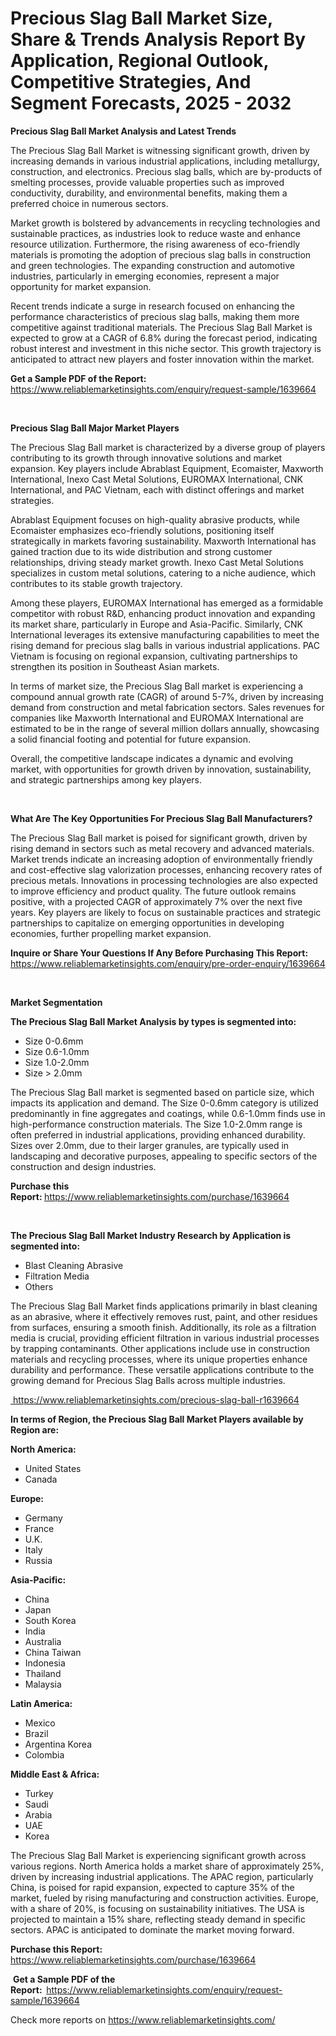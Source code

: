 <p><h1>Precious Slag Ball Market Size, Share & Trends Analysis Report By Application, Regional Outlook, Competitive Strategies, And Segment Forecasts, 2025 - 2032</h1></p><p><strong>Precious Slag Ball Market Analysis and Latest Trends</strong></p>
<p><p>The Precious Slag Ball Market is witnessing significant growth, driven by increasing demands in various industrial applications, including metallurgy, construction, and electronics. Precious slag balls, which are by-products of smelting processes, provide valuable properties such as improved conductivity, durability, and environmental benefits, making them a preferred choice in numerous sectors.</p><p>Market growth is bolstered by advancements in recycling technologies and sustainable practices, as industries look to reduce waste and enhance resource utilization. Furthermore, the rising awareness of eco-friendly materials is promoting the adoption of precious slag balls in construction and green technologies. The expanding construction and automotive industries, particularly in emerging economies, represent a major opportunity for market expansion.</p><p>Recent trends indicate a surge in research focused on enhancing the performance characteristics of precious slag balls, making them more competitive against traditional materials. The Precious Slag Ball Market is expected to grow at a CAGR of 6.8% during the forecast period, indicating robust interest and investment in this niche sector. This growth trajectory is anticipated to attract new players and foster innovation within the market.</p></p>
<p><strong>Get a Sample PDF of the Report:&nbsp;</strong> <a href="https://www.reliablemarketinsights.com/enquiry/request-sample/1639664?utm_campaign=3312&utm_medium=2&utm_source=Github&utm_content=ia&utm_term=02042025&utm_id=precious-slag-ball">https://www.reliablemarketinsights.com/enquiry/request-sample/1639664</a></p>
<p>&nbsp;</p>
<p><strong>Precious Slag Ball Major Market Players</strong></p>
<p><p>The Precious Slag Ball market is characterized by a diverse group of players contributing to its growth through innovative solutions and market expansion. Key players include Abrablast Equipment, Ecomaister, Maxworth International, Inexo Cast Metal Solutions, EUROMAX International, CNK International, and PAC Vietnam, each with distinct offerings and market strategies.</p><p>Abrablast Equipment focuses on high-quality abrasive products, while Ecomaister emphasizes eco-friendly solutions, positioning itself strategically in markets favoring sustainability. Maxworth International has gained traction due to its wide distribution and strong customer relationships, driving steady market growth. Inexo Cast Metal Solutions specializes in custom metal solutions, catering to a niche audience, which contributes to its stable growth trajectory.</p><p>Among these players, EUROMAX International has emerged as a formidable competitor with robust R&D, enhancing product innovation and expanding its market share, particularly in Europe and Asia-Pacific. Similarly, CNK International leverages its extensive manufacturing capabilities to meet the rising demand for precious slag balls in various industrial applications. PAC Vietnam is focusing on regional expansion, cultivating partnerships to strengthen its position in Southeast Asian markets.</p><p>In terms of market size, the Precious Slag Ball market is experiencing a compound annual growth rate (CAGR) of around 5-7%, driven by increasing demand from construction and metal fabrication sectors. Sales revenues for companies like Maxworth International and EUROMAX International are estimated to be in the range of several million dollars annually, showcasing a solid financial footing and potential for future expansion.</p><p>Overall, the competitive landscape indicates a dynamic and evolving market, with opportunities for growth driven by innovation, sustainability, and strategic partnerships among key players.</p></p>
<p>&nbsp;</p>
<p><strong>What Are The Key Opportunities For Precious Slag Ball Manufacturers?</strong></p>
<p><p>The Precious Slag Ball market is poised for significant growth, driven by rising demand in sectors such as metal recovery and advanced materials. Market trends indicate an increasing adoption of environmentally friendly and cost-effective slag valorization processes, enhancing recovery rates of precious metals. Innovations in processing technologies are also expected to improve efficiency and product quality. The future outlook remains positive, with a projected CAGR of approximately 7% over the next five years. Key players are likely to focus on sustainable practices and strategic partnerships to capitalize on emerging opportunities in developing economies, further propelling market expansion.</p></p>
<p><strong>Inquire or Share Your Questions If Any Before Purchasing This Report:</strong> <a href="https://www.reliablemarketinsights.com/enquiry/pre-order-enquiry/1639664?utm_campaign=3312&utm_medium=2&utm_source=Github&utm_content=ia&utm_term=02042025&utm_id=precious-slag-ball">https://www.reliablemarketinsights.com/enquiry/pre-order-enquiry/1639664</a></p>
<p>&nbsp;</p>
<p><strong>Market Segmentation</strong></p>
<p><strong>The Precious Slag Ball Market Analysis by types is segmented into:</strong></p>
<p><ul><li>Size 0-0.6mm</li><li>Size 0.6-1.0mm</li><li>Size 1.0-2.0mm</li><li>Size > 2.0mm</li></ul></p>
<p><p>The Precious Slag Ball market is segmented based on particle size, which impacts its application and demand. The Size 0-0.6mm category is utilized predominantly in fine aggregates and coatings, while 0.6-1.0mm finds use in high-performance construction materials. The Size 1.0-2.0mm range is often preferred in industrial applications, providing enhanced durability. Sizes over 2.0mm, due to their larger granules, are typically used in landscaping and decorative purposes, appealing to specific sectors of the construction and design industries.</p></p>
<p><strong>Purchase this Report:&nbsp;</strong><a href="https://www.reliablemarketinsights.com/purchase/1639664?utm_campaign=3312&utm_medium=2&utm_source=Github&utm_content=ia&utm_term=02042025&utm_id=precious-slag-ball">https://www.reliablemarketinsights.com/purchase/1639664</a></p>
<p>&nbsp;</p>
<p><strong>The Precious Slag Ball Market Industry Research by Application is segmented into:</strong></p>
<p><ul><li>Blast Cleaning Abrasive</li><li>Filtration Media</li><li>Others</li></ul></p>
<p><p>The Precious Slag Ball Market finds applications primarily in blast cleaning as an abrasive, where it effectively removes rust, paint, and other residues from surfaces, ensuring a smooth finish. Additionally, its role as a filtration media is crucial, providing efficient filtration in various industrial processes by trapping contaminants. Other applications include use in construction materials and recycling processes, where its unique properties enhance durability and performance. These versatile applications contribute to the growing demand for Precious Slag Balls across multiple industries.</p></p>
<p><a href="https://www.reliablemarketinsights.com/precious-slag-ball-r1639664?utm_campaign=3312&utm_medium=2&utm_source=Github&utm_content=ia&utm_term=02042025&utm_id=precious-slag-ball">&nbsp;https://www.reliablemarketinsights.com/precious-slag-ball-r1639664</a></p>
<p><strong>In terms of Region, the Precious Slag Ball Market Players available by Region are:</strong></p>
<p>
    <p> <strong> North America: </strong>
        <ul>
            <li>United States</li>
            <li>Canada</li>
        </ul>
        </p> 
    <p> <strong> Europe: </strong>
        <ul>
            <li>Germany</li>
            <li>France</li>
            <li>U.K.</li>
            <li>Italy</li>
            <li>Russia</li>
        </ul>
        </p> 
    <p> <strong> Asia-Pacific: </strong>
        <ul>
            <li>China</li>
            <li>Japan</li>
            <li>South Korea</li>
            <li>India</li>
            <li>Australia</li>
            <li>China Taiwan</li>
            <li>Indonesia</li>
            <li>Thailand</li>
            <li>Malaysia</li>
        </ul>
        </p> 
    <p> <strong> Latin America: </strong>
        <ul>
            <li>Mexico</li>
            <li>Brazil</li>
            <li>Argentina Korea</li>
            <li>Colombia</li>
        </ul>
        </p> 
    <p> <strong> Middle East & Africa: </strong>
        <ul>
            <li>Turkey</li>
            <li>Saudi</li>
            <li>Arabia</li>
            <li>UAE</li>
            <li>Korea</li>
        </ul>
    </p>
    </p>
<p><p>The Precious Slag Ball Market is experiencing significant growth across various regions. North America holds a market share of approximately 25%, driven by increasing industrial applications. The APAC region, particularly China, is poised for rapid expansion, expected to capture 35% of the market, fueled by rising manufacturing and construction activities. Europe, with a share of 20%, is focusing on sustainability initiatives. The USA is projected to maintain a 15% share, reflecting steady demand in specific sectors. APAC is anticipated to dominate the market moving forward.</p></p>
<p><strong>Purchase this Report: </strong><a href="https://www.reliablemarketinsights.com/purchase/1639664?utm_campaign=3312&utm_medium=2&utm_source=Github&utm_content=ia&utm_term=02042025&utm_id=precious-slag-ball">https://www.reliablemarketinsights.com/purchase/1639664</a></p>
<p>&nbsp;<strong>Get a Sample PDF of the Report:&nbsp;&nbsp;</strong><a href="https://www.reliablemarketinsights.com/enquiry/request-sample/1639664?utm_campaign=3312&utm_medium=2&utm_source=Github&utm_content=ia&utm_term=02042025&utm_id=precious-slag-ball">https://www.reliablemarketinsights.com/enquiry/request-sample/1639664</a></p>
<p><strong></strong></p>
<p>Check more reports on <a href="https://www.reliablemarketinsights.com/?utm_campaign=3312&utm_medium=2&utm_source=Github&utm_content=ia&utm_term=02042025&utm_id=precious-slag-ball">https://www.reliablemarketinsights.com/</a></p>